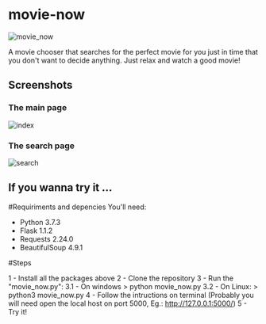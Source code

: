 # movie-now
![movie_now](https://user-images.githubusercontent.com/12776421/113487357-0419d200-948e-11eb-8535-7aa16fa7f775.gif)

A movie chooser that searches for the perfect movie for you just in time that you don't want to decide anything. Just relax and watch a good movie!

## Screenshots

### The main page
![index](https://user-images.githubusercontent.com/12776421/113487410-64107880-948e-11eb-97b1-d05b9a936db4.png)

### The search page
![search](https://user-images.githubusercontent.com/12776421/113487451-91f5bd00-948e-11eb-9119-99cd1d2a51f0.png)

## If you wanna try it ...

#Requiriments and depencies
You'll need:

* Python 3.7.3
* Flask 1.1.2
* Requests 2.24.0
* BeautifulSoup 4.9.1

#Steps

1 - Install all the packages above
2 - Clone the repository
3 - Run the "movie_now.py":
  3.1 - On windows
    > python movie_now.py
  3.2 - On Linux:
    > python3 movie_now.py
4 - Follow the intructions on terminal (Probably you will need open the local host on port 5000, Eg.: http://127.0.0.1:5000/)
5 - Try it!

